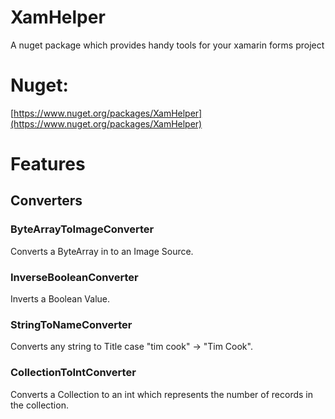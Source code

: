 # XamHelper
A nuget package which provides handy tools for your xamarin forms project

# Nuget:
[https://www.nuget.org/packages/XamHelper](https://www.nuget.org/packages/XamHelper)

# Features
## Converters
### **ByteArrayToImageConverter**
Converts a ByteArray in to an Image Source.
### **InverseBooleanConverter**
Inverts a Boolean Value.
### **StringToNameConverter**
Converts any string to Title case "tim cook" -> "Tim Cook".
### **CollectionToIntConverter**
Converts a Collection to an int which represents the number of records in the collection.

